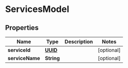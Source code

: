 
# ServicesModel

## Properties
Name | Type | Description | Notes
------------ | ------------- | ------------- | -------------
**serviceId** | [**UUID**](UUID.md) |  |  [optional]
**serviceName** | **String** |  |  [optional]



